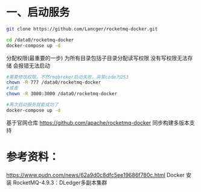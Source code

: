 # 一、启动服务

```bash
git clone https://github.com/Lancger/rocketmq-docker.git
```

```bash
cd /data0/rocketmq-docker
docker-compose up -d
```

分配权限(最重要的一步)
为所有目录包括子目录分配读写权限 没有写权限无法存储 会报错无法启动

```bash
#需要修改权限，不然rmqbroker启动失败，异常code为253
chown -R 777 /data0/rocketmq-docker
#或者
chown -R 3000:3000 /data0/rocketmq-docker

#再次启动服务就能成功了
docker-compose up -d
```

基于官网仓库 https://github.com/apache/rocketmq-docker 同步构建多版本支持 

# 参考资料：

https://www.pudn.com/news/62a9d0c8dfc5ee19686f780c.html  Docker 安装 RocketMQ-4.9.3：DLedger多副本集群
